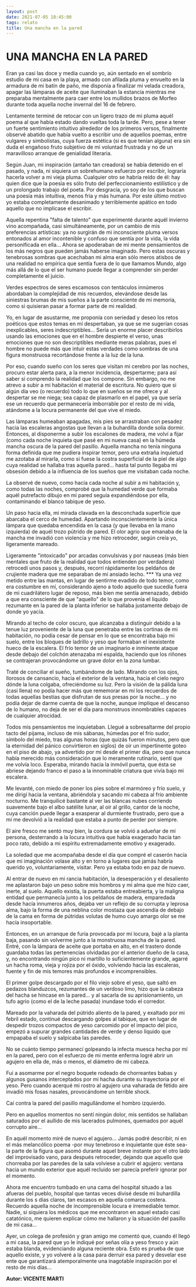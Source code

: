 ```yaml
---
layout: post
date: 2021-07-05 18:45:00
tags: relato
title: Una mancha en la pared
---
```


# UNA MANCHA EN LA PARED

Eran ya casi las doce y media cuando yo, aún sentado en el sombrío
estudio de mi casa en la playa, armado con afilada pluma y envuelto en
la armadura de mi batín de paño, me disponía a finalizar mi velada
creadora, apagar las lámparas de aceite que iluminaban la estancia
mientras me preparaba mentalmente para caer entre los mullidos brazos
de Morfeo durante toda aquella noche invernal del 16 de febrero.

Lentamente terminé de retocar con un ligero trazo de mi pluma aquél
poema al que había estado dando vueltas toda la tarde. Pero, pese a
tener un fuerte sentimiento intuitivo alrededor de los primeros versos,
finalmente observé abatido que había vuelto a escribir uno de aquellos
poemas, entre vulgares y simbolistas, cuya fuerza estética (si es que
tenían alguna) era sin duda el engañoso fruto subjetivo de mi voluntad
frustrada y no de un maravilloso arranque de genialidad literaria.

Según Juan, mi inspiración (antaño tan creadora) se había detenido en
el pasado, y nada, ni siquiera un sobrehumano esfuerzo por escribir,
lograría hacerla volver a mi vieja pluma. Cualquier otro se habría
reído de él: hay quien dice que la poesía es sólo fruto del
perfeccionamiento estilístico y de un prolongado trabajo del poeta. Por
desgracia, yo soy de los que buscan una poesía más intuitiva, menos
fría y más humana. Por este último motivo yo estaba completamente
desanimado y terriblemente apático en todo aquello que no implicase el
escribir.

Aquella repentina "falta de talento" que experimenté durante aquél
invierno vino acompañada, casi simultáneamente, por un cambio de mis
preferencias artísticas: ya no surgirán de mi inconsciente pluma versos
entonados al amor incontenible y confuso que sentía por la vida, la
vida personificada en ella... Ahora se apoderaban de mi mente
pensamientos de los más negros que pueden jamás haberse imaginado. Pero
estas oscuras y tenebrosas sombras que acechaban mi alma eran sólo
meros atisbos de una realidad no empírica que sentía fuera de lo que
llamamos Mundo, algo más allá de lo que el ser humano puede llegar a
comprender sin perder completamente el juicio.

Verdes espectros de seres escamosos con tentáculos innúmeros abordaban
la complejidad de mis recuerdos, elevándose desde las siniestras brumas
de mis sueños a la parte consciente de mi memoria, como si quisieran
pasar a formar parte de mi realidad.

Yo, en lugar de asustarme, me proponía con seriedad y deseo los retos
poéticos que estos temas en mí despertaban, ya que se me sugerían cosas
inexplicables, seres indescriptibles... Sería un enorme placer
describirlos usando las emociones que en el hombre despierte el verso,
unas emociones que no son descriptibles mediante meras palabras, pues
el hombre no puede más que intuir estas verdades como sombras de una
figura monstruosa recortándose frente a la luz de la luna.

Por eso, cuando sueño con los seres que visitan mi cerebro por las
noches, procuro estar alerta para, a la menor incidencia, despertarme;
para así saber si comprendo la realidad que los compone. Sin embargo,
no me atrevo a subir a mi habitación el material de escritura. No
quiero que si algún día veo (o recuerdo) todo lo que en sueños se me
ofrece y al despertar se me niega; sea capaz de plasmarlo en el papel,
ya que sería ese un recuerdo que permanecería imborrable por el resto
de mi vida, atándome a la locura permanente del que vive el miedo.

Las lámparas humeaban apagadas, mis pies se arrastraban con pesadez
hacia las escaleras angostas que llevan a la buhardilla donde solía
dormir. Entonces, al disponerme a subir los escalones de madera, me
volví a fijar (como cada noche inquieta que pasé en mi nueva casa) en
la húmeda mancha oscura de la pared del pasillo. Aquella mancha no
tenía ninguna forma definida que me pudiera inspirar temor, pero una
extraña inquietud me azotaba al mirarla, como si fuese la costra
superficial de la piel de algo cuya realidad se hallaba tras aquella
pared... hasta tal punto llegaba mi obsesión debido a la influencia de
los sueños que me visitaban cada noche.

La observé de nuevo, como hacía cada noche al subir a mi habitación y,
como todas las noches, comprobé que la humedad verde que formaba aquél
putrefacto dibujo en mi pared seguía expandiéndose por ella,
contaminando el blanco tabique de yeso.

Un paso hacia ella, mi mirada clavada en la desconchada superficie que
abarcaba el cerco de humedad. Apartando inconscientemente la única
lámpara que quedaba encendida en la casa (y que llevaba en la mano
izquierda) de aquél trozo pútrido de pared. El olor agrio que emanaba
de la mancha me invadió con violencia y me hizo retroceder, según creía
yo, ligeramente mareado.

Ligeramente "intoxicado" por arcadas convulsivas y por nauseas (más
bien mentales que fruto de la realidad que todos entienden por
verdadera) retrocedí unos pasos y, después, recorrí rápidamente los
peldaños de crujiente madera que me separaban de mi ansiado lecho.
                                 ***
Ya una vez metido entre las mantas, en lugar de sentirme evadido de
todo temor, como era costumbre en mí, considerando ajeno a todo aquello
que sucedía fuera de mi cuadrilátero lugar de reposo, más bien me
sentía amenazado, debido a que era consciente de que "aquello" de lo
que provenía el líquido rezumante en la pared de la planta inferior se
hallaba justamente debajo de donde yo yacía.

Mirando al techo de color oscuro, que alcanzaba a distinguir debido a
la tenue luz proveniente de la luna que penetraba entre las cortinas de
mi habitación, no podía cesar de pensar en lo que se encontraba bajo mi
suelo, entre los bloques de ladrillo y yeso que formaban el inexistente
hueco de la escalera. El frío temor de un imaginario e inminente ataque
desde debajo del colchón atenazaba mi espalda, haciendo que los riñones
se contrajeran provocándome un grave dolor en la zona lumbar.

Traté de conciliar el sueño, tumbándome de lado. Mirando con los ojos,
llorosos de cansancio, hacia el exterior de la ventana, hacia el cielo
negro dónde la luna colgaba, ofreciéndome su luz. Pero la visión de la
pálida luna (casi llena) no podía hacer más que rememorar en mí los
recuerdos de todas aquellas bestias que disfrutan de sus presas por la
noche... y no podía dejar de darme cuenta de que la noche, aunque
implique el descanso de lo humano, no deja de ser el día para monstruos
innombrables capaces de cualquier atrocidad.

Todos mis pensamientos me inquietaban. Llegué a sobresaltarme del
propio tacto del pijama, incluso de mis sábanas, húmedas por el frío
sudor, símbolo del miedo, tras algunas horas (que quizás fueron minutos, pero que la eternidad
del pánico convirtieron en siglos) de oir un impertinente goteo en el
piso de abajo, ya advertido por mí desde el primer día, pero que nunca
había merecido más consideración que lo meramente rutinario, sentí que
me volvía loco. Esperaba, mirando hacia la inmóvil puerta, que ésta se
abriese dejando franco el paso a la innominable criatura que vivía bajo
mi escalera.

Me levanté, con miedo de poner los pies sobre el marmóreo y frío suelo,
y me dirigí hacia la ventana, abriéndola y sacando mi cabeza al frío
ambiente nocturno. Me tranquilicé bastante al ver las blancas nubes
corriendo suavemente bajo el albo satélite lunar, al oír al grillo,
cantor de la noche, cuya canción puede llegar a exasperar al durmiente
frustrado, pero que a mí me devolvió a la realidad que estaba a punto
de perder por siempre.

El aire fresco me sentó muy bien, la cordura se volvió a adueñar de mi
persona, desterrando a la locura intuitiva que había exagerado hacía
tan poco rato, debido a mi espíritu extremadamente emotivo y exagerado.

La soledad que me acompañaba desde el día que compré el caserón hacía
que mi imaginación volase alto y en torno a lugares que jamás habría
querido yo, voluntariamente, visitar. Pero ya estaba todo en paz de
nuevo.

Al entrar de nuevo en mi rancia habitación, la desesperación y el
desaliento me aplastaron bajo un peso sobre mis hombros y mi alma que
me hizo caer, inerte, al suelo. Aquello existía, la puerta estaba
entreabierta, y la maligna entidad que permanecía junto a los peldaños
de madera, emparedada desde hacía innumeros años, dejaba ver un reflejo
de su corrupta y leprosa alma, bajo la forma de una neblina color
mostaza que ascendía de debajo de la cama en forma de pútridas volutas
de humo cuyo amargo olor se me hacía insoportable.

Entonces, en un arranque de furia provocada por mi locura, bajé a la
planta baja, pasando sin volverme junto a la monstruosa mancha de la
pared. Entré, con la lámpara de aceite que portaba en alto, en el
trastero donde guardaba todas las pertenencias olvidadas por el
anterior dueño de la casa, y, no encontrando ningún pico ni martillo lo
suficientemente grande, agarré un hacha roma, vieja y rojiza por el
óxido, volviendo hacia las escaleras, fuente y fin de mis temores más
profundos e incomprensibles.

El primer golpe descargado por el filo viejo sobre el yeso, que saltó
en pedazos blanduzcos, rezumantes de un verdoso limo, hizo que la
cabeza del hacha se hincase en la pared... y al sacarla de su
aprisionamiento, un tufo agrio (como el de la leche pasada) inundase
todo el corredor.

Mareado por la vaharada del pútrido aliento de la pared, y exaltado por
mi febril estado, continué descargando golpes al tabique, que en lugar
de despedir trozos compactos de yeso carcomido por el impacto del pico,
empezó a supurar grandes cantidades de verde y denso líquido que
empapaba el suelo y salpicaba las paredes.

No se cuánto tiempo permanecí golpeando la infecta muesca hecha por mí
en la pared, pero con el esfuerzo de mi mente enferma logré abrir un
agujero en ella de, más o menos, el diámetro de mi cabeza.

Fui a asomarme por el negro boquete rodeado de chorreantes babas y
algunos gusanos interceptados por mi hacha durante su trayectoria por
el yeso. Pero cuando acerqué mi rostro al agujero una vaharada de
fétido aire invadió mis fosas nasales, provocándome un terrible shock.

Caí contra la pared del pasillo magullándome el hombro izquierdo.

Pero en aquellos momentos no sentí ningún dolor, mis sentidos se
hallaban saturados por el aullido de mis lacerados pulmones, quemados
por aquél corrupto aire...

En aquél momento miré de nuevo el agujero... Jamás podré describir, ni
en el más melancólico poema -por muy tenebroso e inquietante que éste
sea- la parte de la figura que asomó durante aquel breve instante por
el otro lado del improvisado vano, para después retroceder, dejando que
aquello que chorreaba por las paredes de la sala volviese a cubrir el
agujero: ventana hacia un mundo exterior que aquél recluido ser parecía
preferir ignorar por el momento.

Ahora me encuentro tumbado en una cama del hospital situado a las
afueras del pueblo, hospital que tantas veces divisé desde mi
buhardilla durante los s días claros, tan escasos en aquella comarca
costera. Recuerdo aquella noche de incomprensible locura e irremediable
temor. Nadie, si siquiera los médicos que me encontraron en aquel
estado casi catatónico, me quieren explicar cómo me hallaron y la
situación del pasillo de mi casa...

Ayer, un colega de profesión y gran amigo me comentó que, cuando él
llegó a mi casa, la pared que yo le indiqué por señas olía a yeso
fresco y aún estaba blanda, evidenciando alguna reciente obra. Esto es
prueba de que aquello existe, y yo volveré a la casa para derruir esa
pared y desvelar ese ente que garantizará atemporalmente una inagotable
inspiración por el resto de mis días...

**Autor: VICENTE MARTI**